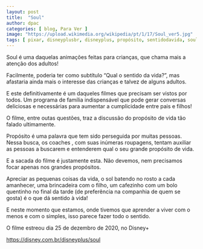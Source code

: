 ```yaml
---
layout: post
title:  "Soul"
author: dpac
categories: [ blog, Para Ver ]
image: "https://upload.wikimedia.org/wikipedia/pt/1/17/Soul_ver5.jpg"
tags: [ pixar, disneyplusbr, disneyplus, propósito, sentidodavida, soul, pixarsoul, equidade, sororidade ]
---
```


Soul é uma daquelas animações feitas para crianças, que chama mais a atenção dos adultos!

Facilmente, poderia ter como subtítulo “Qual o sentido da vida?”, mas afastaria ainda mais o interesse das crianças e talvez de alguns adultos.

E este definitivamente é um daqueles filmes que precisam ser vistos por todos. Um programa de família indispensável que pode gerar conversas deliciosas e necessárias para aumentar a cumplicidade entre pais e filhos!

O filme, entre outas questões, traz a discussão do propósito de vida tão falado ultimamente.

Propósito é uma palavra que tem sido perseguida por muitas pessoas. Nessa busca, os coaches , com suas inúmeras roupagens, tentam auxiliar as pessoas a buscarem e entenderem qual o seu grande propósito de vida.

E a sacada do filme é justamente esta. Não devemos, nem precisamos focar apenas nos grandes propósitos.

Apreciar as pequenas coisas da vida, o sol batendo no rosto a cada amanhecer, uma brincadeira com o filho, um cafezinho com um bolo quentinho no final da tarde (de preferência na companhia de quem se gosta) é o que dá sentido à vida!

E neste momento que estamos, onde tivemos que aprender a viver com o menos e com o simples, isso parece fazer todo o sentido.

O filme estreou dia 25 de dezembro de 2020, no Disney+

https://disney.com.br/disneyplus/soul

